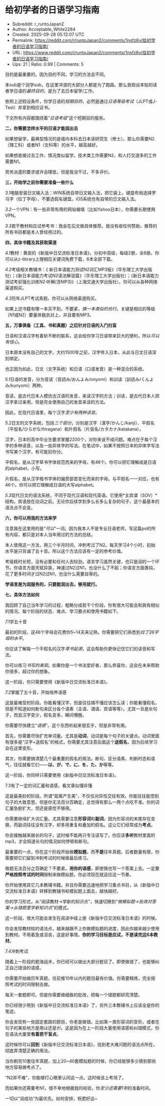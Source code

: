 # 给初学者的日语学习指南

- Subreddit: r_runtoJapan2
- Author: Acceptable_While2284
- Created: 2025-09-28 05:12:07 UTC
- Permalink: https://reddit.com/r/runtoJapan2/comments/1nsfz6v/给初学者的日语学习指南/
- URL: https://www.reddit.com/r/runtoJapan2/comments/1nsfz6v/给初学者的日语学习指南/
- Ups: 21 | Ratio: 0.99 | Comments: 5


目的是最重要的。因为目的不同，学习的方法会不同。

本sub是个润学sub，在这里冲浪的大部分人都是为了跑路。那么我假设本贴的读者学日语的*最终目的*，是为了去日本留学/工作。

依照上述假设条件，你学日语的*短期目的*，必然是通过*日语等级考试*（JLPT或J-Test）并拿到相应证书。

下文所有内容都围绕着“*日语考级*”这个短期目的服务。

**二，你需要怎样水平的日语才能润出去**

如果想留学，最典型情况的是墙内本科去日本读研究生（修士）。那么你需要N2（理工科）或者N1（文科等）的水平，越高越好。

如果想直接过去工作，情况类似留学。技术类工作需要N2，和人打交道多的工作需要N1。

劳务派遣的要求或许会降低，但是我没干过，不多评价。

**三，开始学之前你需要准备一些什么**

*3.1*电脑安装日文输入法：WIN系统自带日文输入法，把它装上。键盘布局选择罗马字（拉丁字母），不要选假名键盘。iOS系统也有自带的日文输入法。

*3.2*一个VPN：有一些非常有用的网站被墙（比如Yahoo日本），你需要长期使用VPN。

*3.3*若干教材和应试参考书：我会在后文做具体推荐。我没有收任何赞助，推荐的所有书目都是本人曾经用过的。

**四，具体书籍及其获取渠道**

*4.1*教材：黄皮的《新版中日交流标准日本语》，分初中高级，每级2册，全6册。你可以从z-library上搜相应关键词免费下载，6本全部下载。

*4.2*考级相关教辅书：《
新日本语能力测试N2词汇MP3版》（华东理工大学出版社）；《新日本语能力考试N2语法解说篇》（华东理工大学出版社）；《新日本语能力测试考前强化训练N2·听解(含MP3)》（上海交通大学出版社）。你可以从各种网络渠道购买。

*4.3*历年JLPT考试真题。你可以从网络渠道购买。

如果上述书籍有哪一本买不到，不要紧，*换一本类似的也行*。关键是相应的等级（N1或N2）要量体裁衣对上，并且要有MP3。

**五，万事俱备（工具、书和真题）之后针对日语的入门扫盲**

日语和汉语汉字有着斩不断的联系，这会给你学习日语带来巨大的便利，所以*可以有信心*。

日本原本没有自己的文字。大约1500年之前，汉字传入日本，从此与日文日语深刻绑定。

也正因为如此，日文（文字系统）和日语（口语发音）是一种混合的系统。

*5.1*日语的发音，分为音读（音読み/おんよみ/onyomi）和训读（訓読み/くんよみ/kunyomi）两种。

音读，是古代日本人模仿古汉语的发音，来读汉字的方法；训读，是古代日本人把汉字拿过来用，但是完全使用自己的发音来读的方法。

因此，在现代日语里，每个汉字*至少有两种读音*。

*5.2*日文的文字系统，包括*三个部分*，分别是汉字（漢字/かんじ/kanji）、平假名（平仮名/ひらがな/hiragana）和片假名（片仮名/カタカナ/katakana）。

汉字，日本的高中毕业生要求掌握2200个，对你来说不成问题。难点在于每个汉字的多种读音，以及一些异体字的写法。在笔试中，如果不按照日本的异体字写法书写某个汉字，有可能扣你分。

平假名，是从汉字草书字体规范而来的字母，有46个。你可以把它理解成是日语的alphabet，小写。

片假名，是从汉字楷书字体的偏旁部首变化而来的字母。与平假名一一对应，也有46个。你可以把它理解成日语的大写alphabet。

*5.3*现代日文的语法系统，不同于现代汉语和现代英语。它使用\*主宾谓（SOV）\*结构，宾语放在动词之前。无论你后续学到多么长多么复杂的句子，这个最基本的语法点不会变。

**六，你可以用我的方法来学**

注意我在这里用的是“*可以*”一词。因为我本人不是专业日语老师，写这篇po的所有内容，都只是对本人当年用过的方法的总结。

本人使用这一方法，用三个半月时间，冲刺考过了N2。每天学习4个小时，初始水平是只背诵了五十音。所以这个方法应该有一定的参考价值。

考级耗时长短，没有必要和任何人去较劲。语言学习虽然关键，也只是润的一个环节。你语言方面天赋异禀，神速过N2过N1，也没什么了不起；你语言方面愚钝，花了更多时间才过N2过N1，也没什么需要自卑的。

**学语言是为润服务的，只要能润出去，够用就行。**

**七，具体方法如何**

我回顾了自己当年学习的过程，粗略分成若干个阶段，你有很大可能会和我有相似的情况。每个阶段的状态、难点、学习要点和使用书籍如下。

*7.1*学五十音

最初的阶段，这46个字母会花费你5~14天来记熟。你需要把它们熟悉到*拉丁26字母的水平*。

你应该了解每一个平假名的汉字*草书起源*，这会帮助你更快记住它们的读音和写法。

你可以练习*书写的美观*。如果你是一个书法爱好者，那么恭喜你，这会在未来帮助你很多，超过你的想象。

这一阶段，你只需要使用《新版中日交流标准日本语》。

*7.2*掌握了五十音，开始培养语感

这是最难受的阶段。你能看懂汉字，但是往往搞不懂应该怎么读；你能看懂假名，但是不知道如何断句来区分各个语素（主语、谓语、宾语等等）。尤其一旦是长句子，而且汉字变少，假名变多，瞬间懵圈。

你需要尽快建立“*语感*”。这个东西听起来很玄乎，但是非常有用。

首先，你需要尽快扩充单词量。尤其是**动词**，动词是每个句子的关键点。动词里面有很多是“汉字+送假名”的格式，你需要尤其注意后面这个**送假名**，因为后续学习会在这里变形。

其次，你需要搞清楚几个最重要的假名的用法。断句、区分语素、判断时态和语气，往往就看它们——**は、が、で、に、を、た、か**等等。

这一阶段，你同样只需要使用《新版中日交流标准日本语》。

7.3有了一定的词汇量和语感，看文章似懂非懂

这是最美妙的阶段。所谓“距离产生美”，不仅仅对异性交往有效。你能往往能悟到句子的大致意思，但是你无法百分百确定，总觉得有那么一两个点吃不准。你的词汇量急剧扩大，但还是感觉不够用。

你需要继续扩大词汇量。尤其需要注意**形容词**和**副词**。因为形容词的末尾存在变换，而副词往往没有汉字，却多用重复和叠加的假名。这让它们经常成为**考点**。

你会接触越来越长的句子，这时候不能再只专注读写了。你应该**多听**教材里面的mp3，才会知道长句的情况如何停顿和断句。

最重要的一点，你在这个阶段开始做**模拟题**，而**不是**往年真题。后者数量有限，你需要把它们留到冲刺考试的时候做最后练习。

做题无法百分之百确定？不要紧。**用你的语感**，即使猜也写一个答案上去。一定要**严格按照考试的时间**限制来做模拟题，你必须现在就适应这一节奏。

你开始使用其它几本教辅书籍。并且你需要迅速地把学习重点书目，从《新版中日交流标准日本语》转移到教辅书和模拟题上面去，越快越好。

你的学习形式，从“阅读教材→学新的知识点”，快速切换到“*做模拟题→批改对答案→从错题里学新知识点*”的模式。

这一阶段，很大可能会发生在阅读中级上册《新版中日交流标准日本语》的时候。

你会发现教材给的语法点，越来越跟不上你做模拟题的进度，因此你越来越少使用到教材。不用着急或沮丧，这是好事情。**你的学习目标是应试，不是读完这6本教材**。

*7.4*冲刺考试

随着上一阶段的题海战术，你已经可以做出大部分题目了。即使做错了，也能够纠正自己错误的语感。

你需要开始做历年真题，往前推10年以内的题目最有价值。你需要精练，完全按照考试的时间限制去做。

每天一套题即可。但是你需要做细致的批改，把每一个错题都研究清楚。

你已经很少用到《新版中日交流标准日本语》了，另外三本教辅书上应该全是你的笔迹。

你会发现有一些固定套路的题目，你老是做错。比如某一类形容词的变形，或者在句子的某些地方是用は还是が。这是因为在上一阶段大量使用语感和纠错模式，你在语法大厦里**有着若干盲点**。

这时候你可以**回到**《新版中日交流标准日本语》，找到老大难问题的语法点所在，彻底弄清楚正确的用法。

当你刷完10套往年真题，加上20~40套模拟题的时候，你已经能够多少猜到那些地方容易做考点了。

“N2并不难”，你能够打心眼里认同这一点。这时候该上考场了。

而如果你还需要考N1，很不幸地根据我的经验，你*至少还需要1年*的准备时间。

一切以“润成功”为最优先。如何安排，祝君好运~

